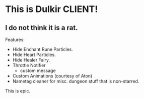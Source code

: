 # This is Dulkir CLIENT!
## I do not think it is a rat. 

Features:
- Hide Enchant Rune Particles.
- Hide Heart Particles.
- Hide Healer Fairy.
- Throttle Notifier
  - custom message
- Custom Animations (courtesy of Aton)
- Nametag cleaner for misc. dungeon stuff that is non-starred.

This is epic.
